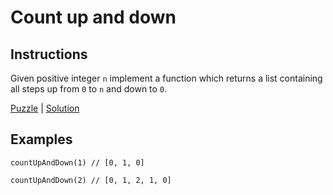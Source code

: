 # Count up and down

## Instructions

Given positive integer `n` implement a function which returns a list containing all steps up from `0` to `n` and down to `0`.

[Puzzle](CountUpAndDown.kt) | [Solution](CountUpAndDownSolution.kt)

## Examples

```
countUpAndDown(1) // [0, 1, 0]

countUpAndDown(2) // [0, 1, 2, 1, 0]
```
